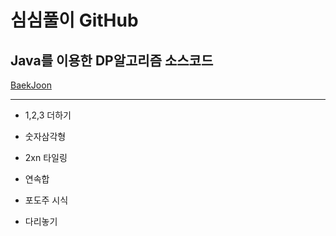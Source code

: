# 심심풀이 GitHub

## Java를 이용한 DP알고리즘 소스코드

[BaekJoon](https://www.acmicpc.net/problem/tag/다이나믹%20프로그래밍)
***
 * 1,2,3 더하기
 
 * 숫자삼각형
 
 * 2xn 타일링
 
 * 연속합
 
 * 포도주 시식
 
 * 다리놓기
